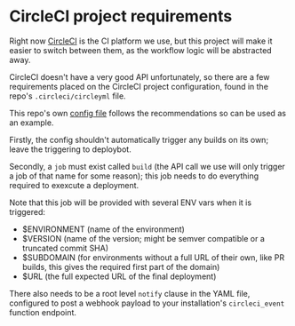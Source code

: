 # CircleCI project requirements

Right now [CircleCI](https://circleci.com) is the CI platform we use, but this
project will make it easier to switch between them, as the workflow logic will
be abstracted away.

CircleCI doesn't have a very good API unfortunately, so there are a few
requirements placed on the CircleCI project configuration, found in the repo's
`.circleci/circleyml` file.

This repo's own
[config file](https://github.com/signal-noise/deploybot/tree/master/.circleci/config.yml)
follows the recommendations so can be used as an example.

Firstly, the config shouldn't automatically trigger any builds on its own; leave
the triggering to deploybot.

Secondly, a `job` must exist called `build` (the API call we use will only
trigger a job of that name for some reason); this job needs to do everything
required to exexcute a deployment.

Note that this job will be provided with several ENV vars when it is triggered:

- \$ENVIRONMENT (name of the environment)
- \$VERSION (name of the version; might be semver compatible or a truncated
  commit SHA)
- \$SUBDOMAIN (for environments without a full URL of their own, like PR builds,
  this gives the required first part of the domain)
- \$URL (the full expected URL of the final deployment)

There also needs to be a root level `notify` clause in the YAML file, configured
to post a webhook payload to your installation's `circleci_event` function
endpoint.
